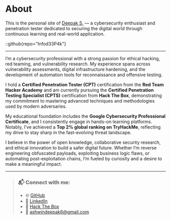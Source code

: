 # About

This is the personal site of [Deepak S.](https://github.com/Infod33P4k) — a cybersecurity enthusiast and penetration tester dedicated to securing the digital world through continuous learning and real-world application.

::github{repo="Infod33P4k"}

---

I’m a cybersecurity professional with a strong passion for ethical hacking, red teaming, and vulnerability research. My experience spans across vulnerability assessments, digital infrastructure hardening, and the development of automation tools for reconnaissance and offensive testing.

I hold a **Certified Penetration Tester (CPT)** certification from the **Red Team Hacker Academy** and am currently pursuing the **Certified Penetration Testing Specialist (CPTS)** certification from **Hack The Box**, demonstrating my commitment to mastering advanced techniques and methodologies used by modern adversaries.

My educational foundation includes the **Google Cybersecurity Professional Certificate**, and I consistently engage in hands-on learning platforms. Notably, I’ve achieved a **Top 2% global ranking on TryHackMe**, reflecting my drive to stay sharp in the fast-evolving threat landscape.

I believe in the power of open knowledge, collaborative security research, and ethical innovation to build a safer digital future. Whether I’m reverse engineering obfuscated payloads, exploiting business logic flaws, or automating post-exploitation chains, I’m fueled by curiosity and a desire to make a meaningful impact.

---

> ### 📬 Connect with me:
> - 🌐 [GitHub](https://github.com/Infod33P4k)
> - 💼 [LinkedIn](https://www.linkedin.com/in/d3p4k/)
> - 🧠 [Hack The Box](https://app.hackthebox.com/profile/1979344)
> - 📧 [ashwindeepak6@gmail.com](mailto:ashwindeepak6@gmail.com)
